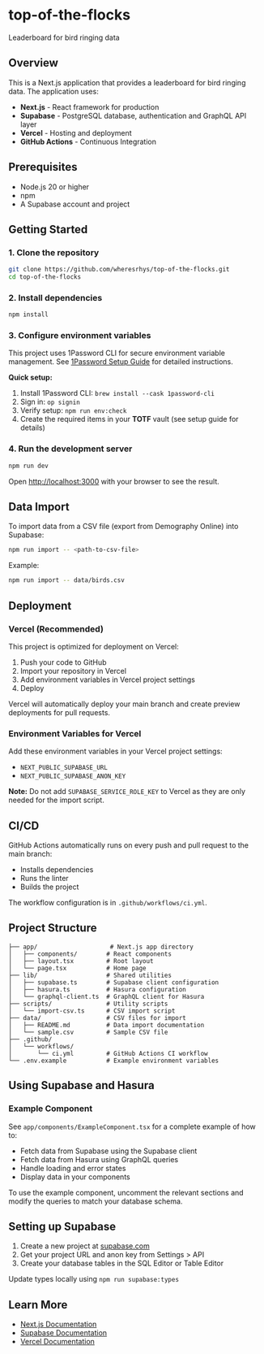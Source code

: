 # top-of-the-flocks
Leaderboard for bird ringing data

## Overview

This is a Next.js application that provides a leaderboard for bird ringing data. The application uses:
- **Next.js** - React framework for production
- **Supabase** - PostgreSQL database, authentication and GraphQL API layer
- **Vercel** - Hosting and deployment
- **GitHub Actions** - Continuous Integration

## Prerequisites

- Node.js 20 or higher
- npm
- A Supabase account and project

## Getting Started

### 1. Clone the repository

```bash
git clone https://github.com/wheresrhys/top-of-the-flocks.git
cd top-of-the-flocks
```

### 2. Install dependencies

```bash
npm install
```

### 3. Configure environment variables

This project uses 1Password CLI for secure environment variable management. See [1Password Setup Guide](docs/1PASSWORD_SETUP.md) for detailed instructions.

**Quick setup:**

1. Install 1Password CLI: `brew install --cask 1password-cli`
2. Sign in: `op signin`
3. Verify setup: `npm run env:check`
4. Create the required items in your **TOTF** vault (see setup guide for details)

### 4. Run the development server

```bash
npm run dev
```

Open [http://localhost:3000](http://localhost:3000) with your browser to see the result.

## Data Import

To import data from a CSV file (export from Demography Online) into Supabase:

```bash
npm run import -- <path-to-csv-file>
```

Example:
```bash
npm run import -- data/birds.csv
```

## Deployment

### Vercel (Recommended)

This project is optimized for deployment on Vercel:

1. Push your code to GitHub
2. Import your repository in Vercel
3. Add environment variables in Vercel project settings
4. Deploy

Vercel will automatically deploy your main branch and create preview deployments for pull requests.

### Environment Variables for Vercel

Add these environment variables in your Vercel project settings:
- `NEXT_PUBLIC_SUPABASE_URL`
- `NEXT_PUBLIC_SUPABASE_ANON_KEY`

**Note:** Do not add `SUPABASE_SERVICE_ROLE_KEY` to Vercel as they are only needed for the import script.

## CI/CD

GitHub Actions automatically runs on every push and pull request to the main branch:
- Installs dependencies
- Runs the linter
- Builds the project

The workflow configuration is in `.github/workflows/ci.yml`.

## Project Structure

```
├── app/                    # Next.js app directory
│   ├── components/        # React components
│   ├── layout.tsx         # Root layout
│   └── page.tsx           # Home page
├── lib/                   # Shared utilities
│   ├── supabase.ts        # Supabase client configuration
│   ├── hasura.ts          # Hasura configuration
│   └── graphql-client.ts  # GraphQL client for Hasura
├── scripts/               # Utility scripts
│   └── import-csv.ts      # CSV import script
├── data/                  # CSV files for import
│   ├── README.md          # Data import documentation
│   └── sample.csv         # Sample CSV file
├── .github/
│   └── workflows/
│       └── ci.yml         # GitHub Actions CI workflow
└── .env.example           # Example environment variables
```

## Using Supabase and Hasura

### Example Component

See `app/components/ExampleComponent.tsx` for a complete example of how to:
- Fetch data from Supabase using the Supabase client
- Fetch data from Hasura using GraphQL queries
- Handle loading and error states
- Display data in your components

To use the example component, uncomment the relevant sections and modify the queries to match your database schema.

## Setting up Supabase

1. Create a new project at [supabase.com](https://supabase.com)
2. Get your project URL and anon key from Settings > API
3. Create your database tables in the SQL Editor or Table Editor

Update types locally using `npm run supabase:types`

## Learn More

- [Next.js Documentation](https://nextjs.org/docs)
- [Supabase Documentation](https://supabase.com/docs)
- [Vercel Documentation](https://vercel.com/docs)

